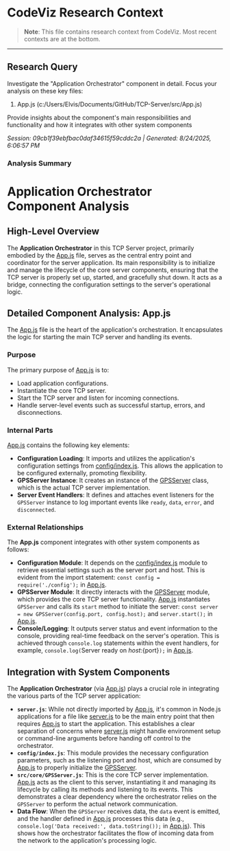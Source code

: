 # CodeViz Research Context

> **Note**: This file contains research context from CodeViz. Most recent contexts are at the bottom.

---

## Research Query

Investigate the "Application Orchestrator" component in detail. Focus your analysis on these key files:
1. App.js (c:/Users/Elvis/Documents/GitHub/TCP-Server/src/App.js)

Provide insights about the component's main responsibilities and functionality and how it integrates with other system components

*Session: 09cb1f39ebfbac0daf34615f59cddc2a | Generated: 8/24/2025, 6:06:57 PM*

### Analysis Summary

# Application Orchestrator Component Analysis

## High-Level Overview

The **Application Orchestrator** in this TCP Server project, primarily embodied by the [App.js](src/App.js) file, serves as the central entry point and coordinator for the server application. Its main responsibility is to initialize and manage the lifecycle of the core server components, ensuring that the TCP server is properly set up, started, and gracefully shut down. It acts as a bridge, connecting the configuration settings to the server's operational logic.

## Detailed Component Analysis: App.js

The [App.js](src/App.js) file is the heart of the application's orchestration. It encapsulates the logic for starting the main TCP server and handling its events.

### Purpose
The primary purpose of [App.js](src/App.js) is to:
*   Load application configurations.
*   Instantiate the core TCP server.
*   Start the TCP server and listen for incoming connections.
*   Handle server-level events such as successful startup, errors, and disconnections.

### Internal Parts
[App.js](src/App.js) contains the following key elements:
*   **Configuration Loading**: It imports and utilizes the application's configuration settings from [config/index.js](config/index.js). This allows the application to be configured externally, promoting flexibility.
*   **GPSServer Instance**: It creates an instance of the [GPSServer](src/core/GPSServer.js) class, which is the actual TCP server implementation.
*   **Server Event Handlers**: It defines and attaches event listeners for the `GPSServer` instance to log important events like `ready`, `data`, `error`, and `disconnected`.

### External Relationships
The **App.js** component integrates with other system components as follows:
*   **Configuration Module**: It depends on the [config/index.js](config/index.js) module to retrieve essential settings such as the server port and host. This is evident from the import statement: `const config = require('./config');` in [App.js](src/App.js:3).
*   **GPSServer Module**: It directly interacts with the [GPSServer](src/core/GPSServer.js) module, which provides the core TCP server functionality. [App.js](src/App.js) instantiates `GPSServer` and calls its `start` method to initiate the server: `const server = new GPSServer(config.port, config.host);` and `server.start();` in [App.js](src/App.js:6-7).
*   **Console/Logging**: It outputs server status and event information to the console, providing real-time feedback on the server's operation. This is achieved through `console.log` statements within the event handlers, for example, `console.log(`Server ready on ${host}:${port}`);` in [App.js](src/App.js:9).

## Integration with System Components

The **Application Orchestrator** (via [App.js](src/App.js)) plays a crucial role in integrating the various parts of the TCP server application:

*   **`server.js`**: While not directly imported by [App.js](src/App.js), it's common in Node.js applications for a file like [server.js](src/server.js) to be the main entry point that then requires [App.js](src/App.js) to start the application. This establishes a clear separation of concerns where [server.js](src/server.js) might handle environment setup or command-line arguments before handing off control to the orchestrator.
*   **`config/index.js`**: This module provides the necessary configuration parameters, such as the listening port and host, which are consumed by [App.js](src/App.js) to properly initialize the [GPSServer](src/core/GPSServer.js).
*   **`src/core/GPSServer.js`**: This is the core TCP server implementation. [App.js](src/App.js) acts as the client to this server, instantiating it and managing its lifecycle by calling its methods and listening to its events. This demonstrates a clear dependency where the orchestrator relies on the `GPSServer` to perform the actual network communication.
*   **Data Flow**: When the `GPSServer` receives data, the `data` event is emitted, and the handler defined in [App.js](src/App.js) processes this data (e.g., `console.log('Data received:', data.toString());` in [App.js](src/App.js:13)). This shows how the orchestrator facilitates the flow of incoming data from the network to the application's processing logic.

